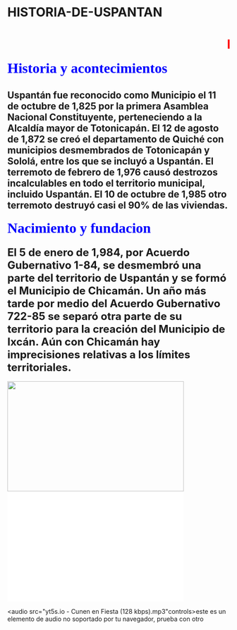 # HISTORIA-DE-USPANTAN
<doctype html>
<html>
<head>
<metacharset="utf-8>
<title>"MI PRIMERA PAGINA WEB :D"</title>
</head>
<body background="milad-fakurian-PGdW_bHDbpI-unsplash (3).jpg">
<h1><marquee><font color="red">HISTORIA DE SAN MIGUEL USPANTAN</font></marquee></h1>

<body><font size="6" face="bonodi"><b><font color="blue">Historia y acontecimientos</font></b></font></body>

<h2> Uspantán fue reconocido como Municipio el 11 de octubre de 1,825 por la primera Asamblea Nacional Constituyente, perteneciendo a la Alcaldía mayor de Totonicapán. 
El 12 de agosto de 1,872 se creó el departamento de Quiché con municipios desmembrados de Totonicapán y Sololá, entre los que se incluyó a Uspantán. 
El terremoto de febrero de 1,976 causó destrozos incalculables en todo el territorio municipal, incluido Uspantán. 
El 10 de octubre de 1,985 otro terremoto destruyó casi el 90% de las viviendas.   


<p><font size="6" face="bonodi"><b><font color="blue">Nacimiento y fundacion</font></b></font></p>

<h3><font size="5">El 5 de enero de 1,984, por Acuerdo Gubernativo 1-84, se desmembró una parte del
territorio de Uspantán y se formó el Municipio de Chicamán. Un año más tarde por
medio del Acuerdo Gubernativo 722-85 se separó otra parte de su territorio para la
creación del Municipio de Ixcán. Aún con Chicamán hay imprecisiones relativas a los
límites territoriales.</font></h3>

<img src="62567957_2268017423285013_8406183719139803136_n.jpg" height="250" width="400">

<embed src="HISTORIA DEL MUNICIPIO DE USPANTAN, PADEP_D.mp4" width="400" height="250">

<audio src="yt5s.io - Cunen en Fiesta (128 kbps).mp3"controls>este es un elemento de audio no soportado por tu navegador, prueba con otro </audio>

</body>
</html> 
